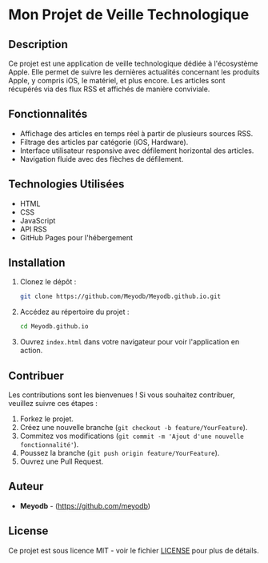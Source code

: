 # Mon Projet de Veille Technologique

## Description
Ce projet est une application de veille technologique dédiée à l'écosystème Apple. Elle permet de suivre les dernières actualités concernant les produits Apple, y compris iOS, le matériel, et plus encore. Les articles sont récupérés via des flux RSS et affichés de manière conviviale.

## Fonctionnalités
- Affichage des articles en temps réel à partir de plusieurs sources RSS.
- Filtrage des articles par catégorie (iOS, Hardware).
- Interface utilisateur responsive avec défilement horizontal des articles.
- Navigation fluide avec des flèches de défilement.

## Technologies Utilisées
- HTML
- CSS
- JavaScript
- API RSS
- GitHub Pages pour l'hébergement

## Installation
1. Clonez le dépôt :
   ```bash
   git clone https://github.com/Meyodb/Meyodb.github.io.git
   ```
2. Accédez au répertoire du projet :
   ```bash
   cd Meyodb.github.io
   ```
3. Ouvrez `index.html` dans votre navigateur pour voir l'application en action.

## Contribuer
Les contributions sont les bienvenues ! Si vous souhaitez contribuer, veuillez suivre ces étapes :
1. Forkez le projet.
2. Créez une nouvelle branche (`git checkout -b feature/YourFeature`).
3. Commitez vos modifications (`git commit -m 'Ajout d'une nouvelle fonctionnalité'`).
4. Poussez la branche (`git push origin feature/YourFeature`).
5. Ouvrez une Pull Request.

## Auteur
- **Meyodb** - (https://github.com/meyodb)

## License
Ce projet est sous licence MIT - voir le fichier [LICENSE](LICENSE) pour plus de détails. 